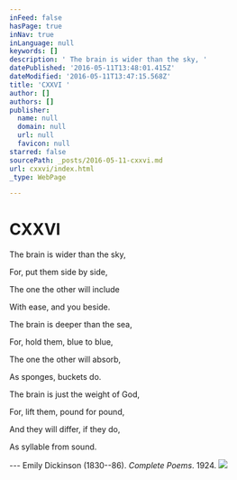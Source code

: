 ```yaml
---
inFeed: false
hasPage: true
inNav: true
inLanguage: null
keywords: []
description: ' The brain is wider than the sky, '
datePublished: '2016-05-11T13:48:01.415Z'
dateModified: '2016-05-11T13:47:15.568Z'
title: 'CXXVI '
author: []
authors: []
publisher:
  name: null
  domain: null
  url: null
  favicon: null
starred: false
sourcePath: _posts/2016-05-11-cxxvi.md
url: cxxvi/index.html
_type: WebPage

---
```

# CXXVI 

The brain is wider than the sky, 

For, put them side by side, 

The one the other will include 

With ease, and you beside. 

The brain is deeper than the sea, 

For, hold them, blue to blue, 

The one the other will absorb, 

As sponges, buckets do. 

The brain is just the weight of God, 

For, lift them, pound for pound, 

And they will differ, if they do, 

As syllable from sound. 

--- Emily Dickinson (1830--86). _Complete Poems_. 1924\.
![](https://the-grid-user-content.s3-us-west-2.amazonaws.com/13273580-66d7-4df6-885c-ca846373dd73.jpg)